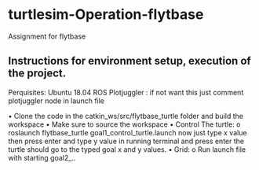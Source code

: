 # turtlesim-Operation-flytbase
Assignment for flytbase

## Instructions for environment setup, execution of the project.

Perquisites:
	Ubuntu 18.04
	ROS
	Plotjuggler          : if not want this just comment plotjuggler node in launch file


•	Clone the code in the catkin_ws/src/flytbase_turtle folder and build the workspace
•	Make sure to source the workspace
•	Control The turtle:
o	roslaunch flytbase_turtle goal1_control_turtle.launch
now just type x value then press enter and type y value in running terminal and press enter the turtle should go to the typed goal x and y values.
•	Grid:
o	Run launch file with starting goal2_..
